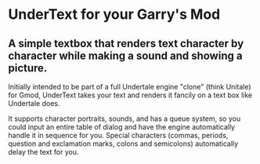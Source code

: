 # UnderText for your Garry's Mod
## A simple textbox that renders text character by character while making a sound and showing a picture.

Initially intended to be part of a full Undertale engine "clone" (think Unitale) for Gmod, UnderText takes your text and renders it fancily on a text box like Undertale does. 

It supports character portraits, sounds, and has a queue system, so you could input an entire table of dialog and have the engine automatically handle it in sequence for you. Special characters (commas, periods, question and exclamation marks, colons and semicolons) automatically delay the text for you.